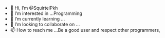 - 👋 Hi, I’m @SquirtelPkh
- 👀 I’m interested in ...Programming 
- 🌱 I’m currently learning ...
- 💞️ I’m looking to collaborate on ...
- 📫 How to reach me ...Be a good user and respect other programmers,

<!---
SquirtelPkh/SquirtelPkh is a ✨ special ✨ repository because its `README.md` (this file) appears on your GitHub profile.
You can click the Preview link to take a look at your changes.
--->
